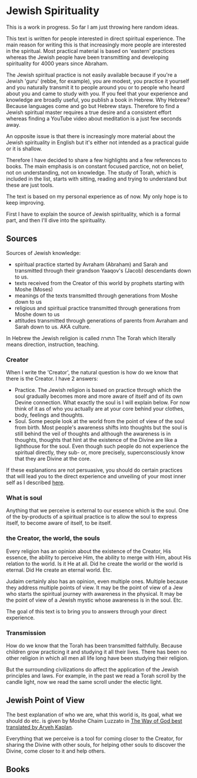 # Jewish Spirituality

This is a work in progress. So far I am just throwing here random ideas.

This text is written for people interested in direct spiritual experience. The main reason for writing this is that increasingly more people are interested in the spiritual. Most practical material is based on 'eastern' practices whereas the Jewish people have been transmitting and developing spirituality for 4000 years since Abraham. 

The Jewish spiritual practice is not easily available because if you're a Jewish 'guru' (rebbe, for example), you are modest, you practice it yourself and you naturally transmit it to people around you or to people who heard about you and came to study with you. If you feel that your experience and knowledge are broadly useful, you publish a book in Hebrew. Why Hebrew? Because languages come and go but Hebrew stays. Therefore to find a Jewish spiritual master requires a true desire and a consistent effort whereas finding a YouTube video about meditation is a just few seconds away. 

An opposite issue is that there is increasingly more material about the Jewish spirituality in English but it's either not intended as a practical guide or it is shallow.

Therefore I have decided to share a few highlights and a few references to books. The main emphasis is on constant focused parctice, not on belief, not on understanding, not on knowledge. The study of Torah, which is included in the list, starts with sitting, reading and trying to understand but these are just tools. 

The text is based on my personal experience as of now. My only hope is to keep improving.

First I have to explain the source of Jewish spirituality, which is a formal part, and then I'll dive into the spirituality.

## Sources

Sources of Jewish knowledge:
- spiritual practice started by Avraham (Abraham) and Sarah and transmitted through their grandson Yaaqov's (Jacob) descendants down to us.
- texts received from the Creator of this world by prophets starting with Moshe (Moses)
- meanings of the texts transmitted through generations from Moshe down to us
- religious and spiritual practice transmitted through generations from Moshe down to us
- attitudes transmitted through generations of parents from Avraham and Sarah down to us. AKA culture.

In Hebrew the Jewish religion is called התורה The Torah which literally means direction, instruction, teaching.

### Creator

When I write the 'Creator', the natural question is how do we know that there is the Creator.
I have 2 answers:
- Practice. The Jewish religion is based on practice through which the soul gradually becomes more and more aware of itself and of its own Devine connection. What exactly the soul is I will explain below. For now think of it as of who you actually are at your core behind your clothes, body, feelings and thoughts.
- Soul. Some people look at the world from the point of view of the soul from birth. Most people's awareness shifts into thoughts but the soul is still behind the veil of thoughts and although the awareness is in thoughts, thoughts that hint at the existence of the Divine are like a lighthouse for the soul. Even though such people do not experience the spiritual directly, they sub- or, more precisely, superconsciously know that they are Divine at the core.

If these explanations are not persuasive, you should do certain practices that will lead you to the direct experience and unveiling of your most inner self as I described [here](../main/README.md).

### What is soul
 
Anything that we perceive is external to our essence which is the soul. One of the by-products of a spiritual practice is to allow the soul to express itself, to become aware of itself, to be itself.

### the Creator, the world, the souls

Every religion has an opinion about the existence of the Creator, His essence, the ability to perceive Him, the ability to merge with Him, about His relation to the world. Is it He at all. Did he create the world or the world is eternal. Did He create an eternal world. Etc.

Judaim certainly also has an opinion, even multiple ones. Multiple because they address multiple points of view. It may be the point of view of a Jew who starts the spiritual journey with awareness in the physical. It may be the point of view of a Jewish mystic whose awareness is in the soul. Etc.

The goal of this text is to bring you to answers through your direct experience.

### Transmission

How do we know that the Torah has been transmitted faithfully. Because children grow practicing it and studying it all their lives. There has been no other religion in which all men all life long have been studying their religion.

But the surrounding civilizations do affect the application of the Jewish principles and laws. For example, in the past we read a Torah scroll by the candle light, now we read the same scroll under the electic light.

## Jewish Point of View

The best explanation of who we are, what this world is, its goal, what we should do etc. is given by Moshe Chaim Luzzato in [The Way of God best translated by Aryeh Kaplan](https://www.amazon.com/gp/product/087306769X/ref=dbs_a_def_rwt_hsch_vapi_thcv_p1_i7).

Everything that we perceive is a tool for coming closer to the Creator, for sharing the Divine with other souls, for helping other souls to discover the Divine, come closer to it and help others.

## Books


